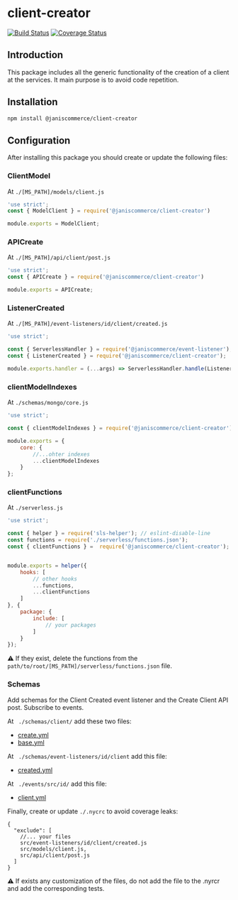# client-creator

[![Build Status](https://travis-ci.org/janis-commerce/client-creator.svg?branch=master)](https://travis-ci.org/janis-commerce/client-creator)
[![Coverage Status](https://coveralls.io/repos/github/janis-commerce/client-creator/badge.svg?branch=master)](https://coveralls.io/github/janis-commerce/client-creator?branch=master)


## Introduction
This package includes all the generic functionality of the creation of a client at the services. It main purpose is to avoid code repetition. 
## Installation
```sh
npm install @janiscommerce/client-creator
```
## Configuration

After installing this package you should create or update the following files:

### ClientModel
At `./[MS_PATH]/models/client.js`

```js
'use strict';
const { ModelClient } = require('@janiscommerce/client-creator')

module.exports = ModelClient;
```

### APICreate
At `./[MS_PATH]/api/client/post.js`

```js
'use strict';
const { APICreate } = require('@janiscommerce/client-creator')

module.exports = APICreate;
```

### ListenerCreated
At `./[MS_PATH]/event-listeners/id/client/created.js`

```js
'use strict';

const { ServerlessHandler } = require('@janiscommerce/event-listener');
const { ListenerCreated } = require('@janiscommerce/client-creator');

module.exports.handler = (...args) => ServerlessHandler.handle(ListenerCreated, ...args);
```

### clientModelIndexes
At `./schemas/mongo/core.js`

```js
'use strict';

const { clientModelIndexes } = require('@janiscommerce/client-creator');

module.exports = {
	core: {
		//...ohter indexes
		...clientModelIndexes
	}
};
```

### clientFunctions
At `./serverless.js`

```js
'use strict';

const { helper } = require('sls-helper'); // eslint-disable-line
const functions = require('./serverless/functions.json');
const { clientFunctions } =  require('@janiscommerce/client-creator');


module.exports = helper({
	hooks: [
		// other hooks
        ...functions,
        ...clientFunctions
	]
}, {
	package: {
		include: [
			// your packages
		]
	}
});
```
:warning: If they exist, delete the functions from the` path/to/root/[MS_PATH]/serverless/functions.json` file.

### Schemas
Add schemas for the Client Created event listener and the Create Client API post. Subscribe to events.

At ` ./schemas/client/` add these two files:
- [create.yml](schemas/create.yml)
- [base.yml](schemas/base.yml)


At ` ./schemas/event-listeners/id/client` add this file: 
- [created.yml](schemas/created.yml)

At ` ./events/src/id/` add this file: 
- [client.yml](schemas/client.yml)


Finally, create or update `./.nycrc` to avoid coverage leaks:
```
{
  "exclude": [
    //... your files
    src/event-listeners/id/client/created.js
    src/models/client.js,
    src/api/client/post.js
  ]
}
```

:warning: If exists any customization of the files, do not add the file to the .nyrcr and add the corresponding tests.